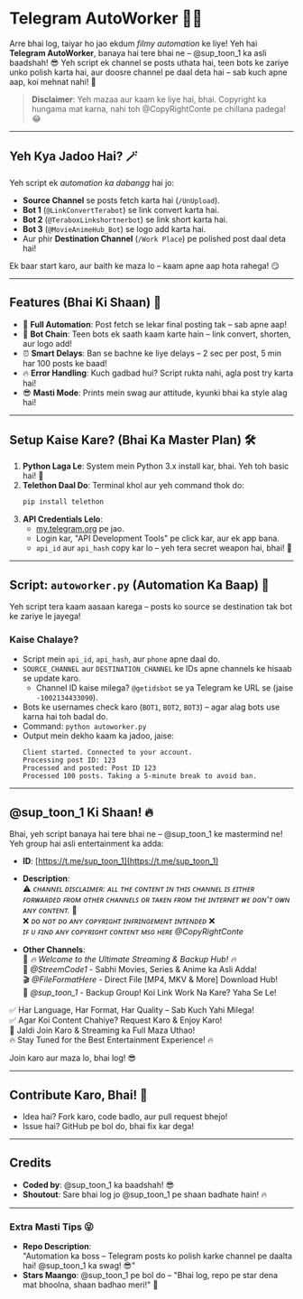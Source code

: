 # Telegram AutoWorker 🤖✨

Arre bhai log, taiyar ho jao ekdum *filmy automation* ke liye! Yeh hai **Telegram AutoWorker**, banaya hai tere bhai ne – @sup_toon_1 ka asli baadshah! 😎 Yeh script ek channel se posts uthata hai, teen bots ke zariye unko polish karta hai, aur doosre channel pe daal deta hai – sab kuch apne aap, koi mehnat nahi! 💪

> **Disclaimer**: Yeh mazaa aur kaam ke liye hai, bhai. Copyright ka hungama mat karna, nahi toh @CopyRightConte pe chillana padega! 😂

---

## Yeh Kya Jadoo Hai? 🪄
Yeh script ek *automation ka dabangg* hai jo:
- **Source Channel** se posts fetch karta hai (`/UnUpload`).
- **Bot 1** (`@LinkConvertTerabot`) se link convert karta hai.
- **Bot 2** (`@TeraboxLinkshortnerbot`) se link short karta hai.
- **Bot 3** (`@MovieAnimeHub_Bot`) se logo add karta hai.
- Aur phir **Destination Channel** (`/Work Place`) pe polished post daal deta hai!

Ek baar start karo, aur baith ke maza lo – kaam apne aap hota rahega! 😏

---

## Features (Bhai Ki Shaan) 🌟
- 🚀 **Full Automation**: Post fetch se lekar final posting tak – sab apne aap!
- 🤖 **Bot Chain**: Teen bots ek saath kaam karte hain – link convert, shorten, aur logo add!
- ⏰ **Smart Delays**: Ban se bachne ke liye delays – 2 sec per post, 5 min har 100 posts ke baad!
- 🔥 **Error Handling**: Kuch gadbad hui? Script rukta nahi, agla post try karta hai!
- 😎 **Masti Mode**: Prints mein swag aur attitude, kyunki bhai ka style alag hai!

---

## Setup Kaise Kare? (Bhai Ka Master Plan) 🛠️
1. **Python Laga Le**: System mein Python 3.x install kar, bhai. Yeh toh basic hai! 🐍
2. **Telethon Daal Do**: Terminal khol aur yeh command thok do:
   ```bash
   pip install telethon
   ```
3. **API Credentials Lelo**:  
   - [my.telegram.org](https://my.telegram.org) pe jao.  
   - Login kar, "API Development Tools" pe click kar, aur ek app bana.  
   - `api_id` aur `api_hash` copy kar lo – yeh tera secret weapon hai, bhai! 🔑

---

## Script: `autoworker.py` (Automation Ka Baap) 🤖
Yeh script tera kaam aasaan karega – posts ko source se destination tak bot ke zariye le jayega!

### Kaise Chalaye?
- Script mein `api_id`, `api_hash`, aur `phone` apne daal do.  
- `SOURCE_CHANNEL` aur `DESTINATION_CHANNEL` ke IDs apne channels ke hisaab se update karo.  
  - Channel ID kaise milega? `@getidsbot` se ya Telegram ke URL se (jaise `-1002134433090`).  
- Bots ke usernames check karo (`BOT1`, `BOT2`, `BOT3`) – agar alag bots use karna hai toh badal do.  
- Command: `python autoworker.py`  
- Output mein dekho kaam ka jadoo, jaise:  
  ```
  Client started. Connected to your account.
  Processing post ID: 123
  Processed and posted: Post ID 123
  Processed 100 posts. Taking a 5-minute break to avoid ban.
  ```

---

## @sup_toon_1 Ki Shaan! 🔥
Bhai, yeh script banaya hai tere bhai ne – @sup_toon_1 ke mastermind ne! Yeh group hai asli entertainment ka adda:  

- **ID**: [https://t.me/sup_toon_1](https://t.me/sup_toon_1)  
- **Description**:  
  ⚠️ *ᴄʜᴀɴɴᴇʟ ᴅɪꜱᴄʟᴀɪᴍᴇʀ: ᴀʟʟ ᴛʜᴇ ᴄᴏɴᴛᴇɴᴛ ɪɴ ᴛʜɪꜱ ᴄʜᴀɴɴᴇʟ ɪꜱ ᴇɪᴛʜᴇʀ ꜰᴏʀᴡᴀʀᴅᴇᴅ ꜰʀᴏᴍ ᴏᴛʜᴇʀ ᴄʜᴀɴɴᴇʟꜱ ᴏʀ ᴛᴀᴋᴇɴ ꜰʀᴏᴍ ᴛʜᴇ ɪɴᴛᴇʀɴᴇᴛ ᴡᴇ ᴅᴏɴ'ᴛ ᴏᴡɴ ᴀɴʏ ᴄᴏɴᴛᴇɴᴛ.* 🚫  
  ❌ *ᴅᴏ ɴᴏᴛ ᴅᴏ ᴀɴʏ ᴄᴏᴘʏʀɪɢʜᴛ ɪɴꜰʀɪɴɢᴇᴍᴇɴᴛ ɪɴᴛᴇɴᴅᴇᴅ* ❌  
  *ɪꜰ ᴜ ꜰɪɴᴅ ᴀɴʏ ᴄᴏᴘʏʀɪɢʜᴛ ᴄᴏɴᴛᴇɴᴛ ᴍꜱɢ ʜᴇʀᴇ @CopyRightConte*  

- **Other Channels**:  
  📢 *🔥 Welcome to the Ultimate Streaming & Backup Hub! 🔥*  
  🚀 *@StreemCode1* - Sabhi Movies, Series & Anime ka Asli Adda!  
  🎬 *@FileFormatHere* - Direct File [MP4, MKV & More] Download Hub!  
  🔄 *@sup_toon_1* - Backup Group! Koi Link Work Na Kare? Yaha Se Le!  

✅ Har Language, Har Format, Har Quality – Sab Kuch Yahi Milega!  
✅ Agar Koi Content Chahiye? Request Karo & Enjoy Karo!  
📌 Jaldi Join Karo & Streaming ka Full Maza Uthao!  
🔥 Stay Tuned for the Best Entertainment Experience! 🔥  

Join karo aur maza lo, bhai log! 😎

---

## Contribute Karo, Bhai! 🤝
- Idea hai? Fork karo, code badlo, aur pull request bhejo!  
- Issue hai? GitHub pe bol do, bhai fix kar dega!  

---

## Credits
- **Coded by**: @sup_toon_1 ka baadshah! 😎  
- **Shoutout**: Sare bhai log jo @sup_toon_1 pe shaan badhate hain! 🔥  

---

### Extra Masti Tips 😜
- **Repo Description**:  
  "Automation ka boss – Telegram posts ko polish karke channel pe daalta hai! @sup_toon_1 ka swag! 😎"
- **Stars Maango**: @sup_toon_1 pe bol do – "Bhai log, repo pe star dena mat bhoolna, shaan badhao meri!" 🌟
